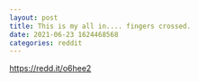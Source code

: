 ```yaml
--- 
layout: post 
title: This is my all in.... fingers crossed. 
date: 2021-06-23 1624468568 
categories: reddit 
--- 
```

https://redd.it/o6hee2